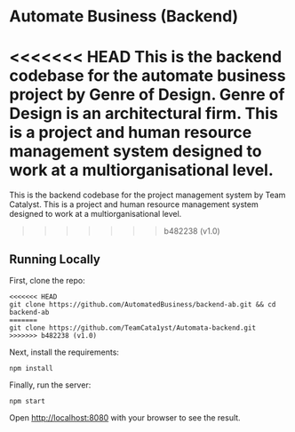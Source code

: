 # Automate Business (Backend)

<<<<<<< HEAD
This is the backend codebase for the automate business project by Genre of Design. Genre of Design is an architectural firm. This is a project and human resource management system designed to work at a multiorganisational level.
=======
This is the backend codebase for the project management system by Team Catalyst. This is a project and human resource management system designed to work at a multiorganisational level.
>>>>>>> b482238 (v1.0)

## Running Locally

First, clone the repo:

```
<<<<<<< HEAD
git clone https://github.com/AutomatedBusiness/backend-ab.git && cd backend-ab
=======
git clone https://github.com/TeamCata1yst/Automata-backend.git
>>>>>>> b482238 (v1.0)
```

Next, install the requirements:
```
npm install
```

Finally, run the server:
```
npm start
```

Open [http://localhost:8080](http://localhost:8080) with your browser to see the result.
